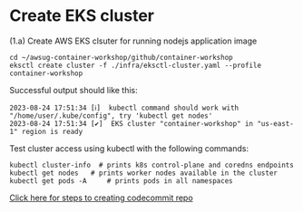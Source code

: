 # Create EKS cluster

(1.a) Create AWS EKS clsuter for running nodejs application image

```
cd ~/awsug-container-workshop/github/container-workshop
eksctl create cluster -f ./infra/eksctl-cluster.yaml --profile container-workshop
```

Successful output should like this:

```
2023-08-24 17:51:34 [ℹ]  kubectl command should work with "/home/user/.kube/config", try 'kubectl get nodes'
2023-08-24 17:51:34 [✔]  EKS cluster "container-workshop" in "us-east-1" region is ready
```

Test cluster access using kubectl with the following commands:

```
kubectl cluster-info  # prints k8s control-plane and coredns endpoints 
kubectl get nodes   # prints worker nodes available in the cluster 
kubectl get pods -A     # prints pods in all namespaces
```


[Click here for steps to creating codecommit repo](README-codecommit-ecr.md)

